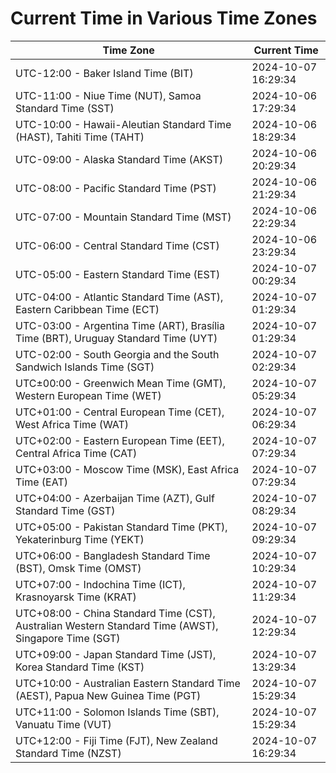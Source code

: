# Current Time in Various Time Zones

| Time Zone | Current Time |
|-----------|--------------|
| UTC-12:00 - Baker Island Time (BIT) | 2024-10-07 16:29:34 |
| UTC-11:00 - Niue Time (NUT), Samoa Standard Time (SST) | 2024-10-06 17:29:34 |
| UTC-10:00 - Hawaii-Aleutian Standard Time (HAST), Tahiti Time (TAHT) | 2024-10-06 18:29:34 |
| UTC-09:00 - Alaska Standard Time (AKST) | 2024-10-06 20:29:34 |
| UTC-08:00 - Pacific Standard Time (PST) | 2024-10-06 21:29:34 |
| UTC-07:00 - Mountain Standard Time (MST) | 2024-10-06 22:29:34 |
| UTC-06:00 - Central Standard Time (CST) | 2024-10-06 23:29:34 |
| UTC-05:00 - Eastern Standard Time (EST) | 2024-10-07 00:29:34 |
| UTC-04:00 - Atlantic Standard Time (AST), Eastern Caribbean Time (ECT) | 2024-10-07 01:29:34 |
| UTC-03:00 - Argentina Time (ART), Brasília Time (BRT), Uruguay Standard Time (UYT) | 2024-10-07 01:29:34 |
| UTC-02:00 - South Georgia and the South Sandwich Islands Time (SGT) | 2024-10-07 02:29:34 |
| UTC±00:00 - Greenwich Mean Time (GMT), Western European Time (WET) | 2024-10-07 05:29:34 |
| UTC+01:00 - Central European Time (CET), West Africa Time (WAT) | 2024-10-07 06:29:34 |
| UTC+02:00 - Eastern European Time (EET), Central Africa Time (CAT) | 2024-10-07 07:29:34 |
| UTC+03:00 - Moscow Time (MSK), East Africa Time (EAT) | 2024-10-07 07:29:34 |
| UTC+04:00 - Azerbaijan Time (AZT), Gulf Standard Time (GST) | 2024-10-07 08:29:34 |
| UTC+05:00 - Pakistan Standard Time (PKT), Yekaterinburg Time (YEKT) | 2024-10-07 09:29:34 |
| UTC+06:00 - Bangladesh Standard Time (BST), Omsk Time (OMST) | 2024-10-07 10:29:34 |
| UTC+07:00 - Indochina Time (ICT), Krasnoyarsk Time (KRAT) | 2024-10-07 11:29:34 |
| UTC+08:00 - China Standard Time (CST), Australian Western Standard Time (AWST), Singapore Time (SGT) | 2024-10-07 12:29:34 |
| UTC+09:00 - Japan Standard Time (JST), Korea Standard Time (KST) | 2024-10-07 13:29:34 |
| UTC+10:00 - Australian Eastern Standard Time (AEST), Papua New Guinea Time (PGT) | 2024-10-07 15:29:34 |
| UTC+11:00 - Solomon Islands Time (SBT), Vanuatu Time (VUT) | 2024-10-07 15:29:34 |
| UTC+12:00 - Fiji Time (FJT), New Zealand Standard Time (NZST) | 2024-10-07 16:29:34 |
